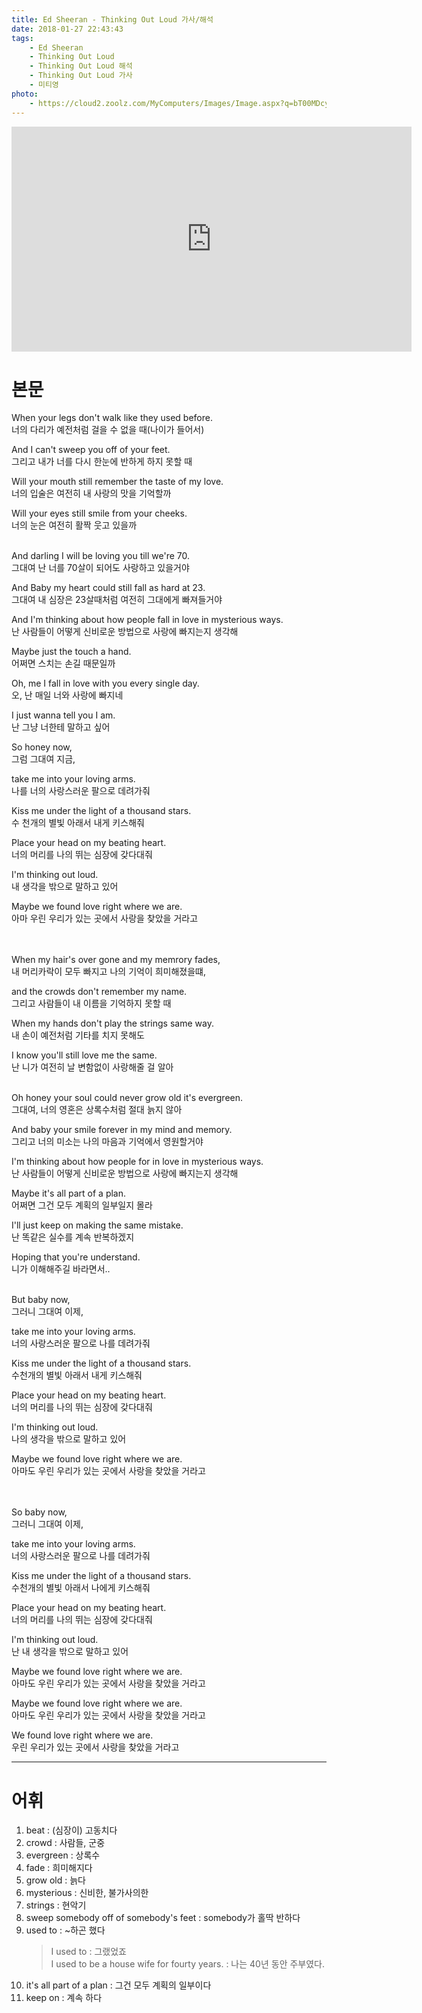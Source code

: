 ```yaml
---
title: Ed Sheeran - Thinking Out Loud 가사/해석
date: 2018-01-27 22:43:43
tags:
    - Ed Sheeran
    - Thinking Out Loud    
    - Thinking Out Loud 해석
    - Thinking Out Loud 가사
    - 미티영
photo: 
    - https://cloud2.zoolz.com/MyComputers/Images/Image.aspx?q=bT00MDcyNDcma2V5PTIxOTA5NDY3MTgmdHlwZT1sJno9MjAxOC8wNS8yMCAxMjo1MA==
---
```


<iframe width="640" height="360" src="https://www.youtube.com/embed/lp-EO5I60KA" frameborder="0" allow="autoplay; encrypted-media" allowfullscreen></iframe>

# 본문
When your legs don't walk like they used before.  
너의 다리가 예전처럼 걸을 수 없을 때(나이가 들어서)  

And I can't sweep you off of your feet.  
그리고 내가 너를 다시 한눈에 반하게 하지 못할 때  

Will your mouth still remember the taste of my love.  
너의 입술은 여전히 내 사랑의 맛을 기억할까

Will your eyes still smile from your cheeks.  
너의 눈은 여전히 활짝 웃고 있을까  
<br/>

And darling I will be loving you till we're 70.  
그대여 난 너를 70살이 되어도 사랑하고 있을거야  

And Baby my heart could still fall as hard at 23.  
그대여 내 심장은 23살때처럼 여전히 그대에게 빠져들거야  

And I'm thinking about how people fall in love in mysterious ways.  
난 사람들이 어떻게 신비로운 방법으로 사랑에 빠지는지 생각해  

Maybe just the touch a hand.  
어쩌면 스치는 손길 때문일까

Oh, me I fall in love with you every single day.  
오, 난 매일 너와 사랑에 빠지네

I just wanna tell you I am.  
난 그냥 너한테 말하고 싶어
<br/>

So honey now,  
그럼 그대여 지금,  

take me into your loving arms.  
나를 너의 사랑스러운 팔으로 데려가줘  

Kiss me under the light of a thousand stars.  
수 천개의 별빛 아래서 내게 키스해줘  

Place your head on my beating heart.  
너의 머리를 나의 뛰는 심장에 갖다대줘  

I'm thinking out loud.  
내 생각을 밖으로 말하고 있어  

Maybe we found love right where we are.  
아마 우린 우리가 있는 곳에서 사랑을 찾았을 거라고  
<br/>
<br/>

When my hair's over gone and my memrory fades,  
내 머리카락이 모두 빠지고 나의 기억이 희미해졌을떄,  

and the crowds don't remember my name.  
그리고 사람들이 내 이름을 기억하지 못할 때  

When my hands don't play the strings same way.  
내 손이 예전처럼 기타를 치지 못해도  

I know you'll still love me the same.  
난 니가 여전히 날 변함없이 사랑해줄 걸 알아  
<br/>

Oh honey your soul could never grow old it's evergreen.  
그대여, 너의 영혼은 상록수처럼 절대 늙지 않아  

And baby your smile forever in my mind and memory.  
그리고 너의 미소는 나의 마음과 기억에서 영원할거야  

I'm thinking about how people for in love in mysterious ways.  
난 사람들이 어떻게 신비로운 방법으로 사랑에 빠지는지 생각해  

Maybe it's all part of a plan.  
어쩌면 그건 모두 계획의 일부일지 몰라  

I'll just keep on making the same mistake.  
난 똑같은 실수를 계속 반복하겠지  

Hoping that you're understand.  
니가 이해해주길 바라면서..  
<br/>

But baby now,  
그러니 그대여 이제,  

take me into your loving arms.  
너의 사랑스러운 팔으로 나를 데려가줘  

Kiss me under the light of a thousand stars.  
수천개의 별빛 아래서 내게 키스해줘  

Place your head on my beating heart.  
너의 머리를 나의 뛰는 심장에 갖다대줘  

I'm thinking out loud.  
나의 생각을 밖으로 말하고 있어  

Maybe we found love right where we are.  
아마도 우린 우리가 있는 곳에서 사랑을 찾았을 거라고  
<br/>
<br/>

So baby now,  
그러니 그대여 이제,  

take me into your loving arms.  
너의 사랑스러운 팔으로 나를 데려가줘  

Kiss me under the light of a thousand stars.  
수천개의 별빛 아래서 나에게 키스해줘  

Place your head on my beating heart.  
너의 머리를 나의 뛰는 심장에 갖다대줘  

I'm thinking out loud.  
난 내 생각을 밖으로 말하고 있어  

Maybe we found love right where we are.  
아마도 우린 우리가 있는 곳에서 사랑을 찾았을 거라고  

Maybe we found love right where we are.  
아마도 우린 우리가 있는 곳에서 사랑을 찾았을 거라고  

We found love right where we are.  
우린 우리가 있는 곳에서 사랑을 찾았을 거라고  

---

# 어휘
1. beat : (심장이) 고동치다
1. crowd : 사람들, 군중
1. evergreen : 상록수
1. fade : 희미해지다
1. grow old : 늙다
1. mysterious : 신비한, 불가사의한
1. strings : 현악기
1. sweep somebody off of somebody's feet : somebody가 홀딱 반하다
1. used to : ~하곤 했다
    > I used to : 그랬었죠  
    I used to be a house wife for fourty years. : 나는 40년 동안 주부였다.  
1. it's all part of a plan : 그건 모두 계획의 일부이다
1. keep on : 계속 하다

<!-- more -->